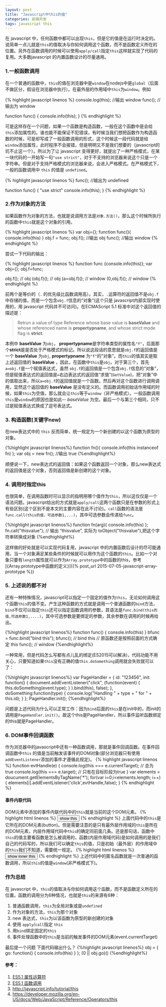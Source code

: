 ```yaml
---
layout: post
title: "Javascript中this的值"
categories: 前端开发
tags: javascript this
---
```


在 javascript 中，任何函数中都可以出现`this`，但是它的值是在运行时决定的。说简单一点儿就是`this`的值取决与你如何调用这个函数，而不是函数定义所在的位置。另外在函数调用的时候可以使用`apply/call`指定`this`这样就实现了代码的复用。大多数javascript 的内置函数设计的尽量通用。

### 1.一般函数调用

在一个普通的函数中，`this`的值在浏览器中是`window`在nodejs中是`global`（后面不做区分，假设在浏览器中执行）。在最外层的作用域中`this`为`window`。例如

{% highlight javascript linenos %}
console.log(this); //输出 window
func(); //输出为 window

function func()
{
    console.info(this); 
}
{% endhighlight %}

可是这样存在一个问题，如果一个函数是构造函数，一般在这个函数中是会给`this`添加属性的。谁也能不能保证不犯错误，有时候当我们想把函数作为构造函数的时候，可是却写成了一般函数调用的形式，这个时候这一段代码就是给`window`添加属性，此时程序不会报错，但是明明又不是我们想要的（javascript的坑不止这一个）。所以为了让 javascript 变得更好，就提出了一种严格模式，在某一块代码的一开始写一句`"use strict"`，对于不支持的浏览器来说这个只是一个字符串。但是对于支持严格模式的浏览器来说，会进入严格模式。在严格模式下，一般的函数调用中 `this` 的值是 `undefined`。

{% highlight javascript linenos %}
func(); //输出为 undefined

function func()
{
    "use strict"
    console.info(this); 
}
{% endhighlight %}

### 2.作为对象的方法

如果函数作为对象的方法，也就是说调用方法是`对象.方法()`，那么这个时候所执行的函数中`this`就是这个对象的引用。

{% highlight javascript linenos %}
var obj={};
function func(){ console.info(this) }
obj.f = func;
obj.f(); //输出 obj
func(); //输出 window
{% endhighlight %}

尝试一下代码的输出：

{% highlight javascript linenos %}
function func {console.info(this)};
var obj={};
obj.f=func;

obj.f();    // obj
(obj.f)();  // obj
(a=obj.f)(); // window
(0,obj.f)(); //  window
{% endhighlight %}

前两个是等价的（`.` 的优先级比函数调用高）。其实，`.`运算符的返回值不是`obj.f`中存储的值，而是一个包含`obj.f`信息的“对象”(这个只是 javascript内部实现时使用的，用 javascript 代码并不可访问)。在ECMAScript 5.1 标准中对这个返回值的描述是：

> Retrun a value of type Reference whose base value is **baseValue** and whose referenced name is **propertypname**,
and whose strict mode flag is **strict**.

本例中 **baseValue** 为`obj`， **propertypname**是字符串类型的属性名`"f"`，后面那个**strict**是是否处于严格模式的标记。所以说这段话的意思就是`obj.f`的返回值是一个 **baseValue** 为`obj`, **propertypname** 为`"f"`的“对象”。而`this`的值其实是取上述返回值的 **baseValue** ，因此，在函数中`this`是`obj`。对于第三个，首先`a=obj.f`是一个赋值表达式，虽然 `obj.f`的返回值是一个包含`obj.f`信息的“对象”，但是赋值表达式的返回值是`=`右边表达式的返回值“求值”(`GetValue`)，把“对象”中的值取出来，所以`a=obj.f`的返回值就是一个函数。然后再对这个函数进行调用调用，显然这个返回值的 **baseValue** 是没有定义的。而函数调用初始话作用域的时候，如果`this`为空值，那么就会让`this`等于`window`（非严格模式）。一般函数调用`this`是`window`的原因也是如此-- _baseValue_ 为空。最后一个与第三个相同，只不过是赋值表达式换成了逗号表达式。

### 3. 构造函数(关键字new)

在new表达式中的 `this` 反而简单，统一规定为一个新创建的以这个函数为原型的对象。

{%highlight javascript linenos%}
function fn(){ console.info(this instanceof fn) };
var obj = new fn(); //输出 true
{%endhighlight%}

顺便说一下，new表达式的返回值：如果这个函数返回一个对象，那么new表达式的返回值是这个对象，否则返回值是新创建的这个对象。

### 4. 调用时指定this

也很简单，在调用函数时可以显示的指明用哪个值作为`this`，所以这仅仅是一个语法问题。javascript给出的方式就是`apply/call`这两个函数只是在参数的形式上有些区别(这个区别不是本文的主要内容在此不讨论)。`call`函数的语法是`func.call(this的值，可选参数1,...)`，其中可选参数会传递给`func`。

{%highlight javascript linenos%}
function fn(arg){ console.info(this) };
fn.call("thisvalue"); 
// 输出 “thisvalue”, 实际为 toObject("thisvalue"),把这个字符串转换成对象
{%endhighlight%}

这样做的好处就是可以实现代码复用，javascript 中的内置函数后设计的尽可能通用，当一个对象满足某些条件的时候就可以用作为这个函数的`this`。比如一个对象只要有`length`属性就可以作为`Array.prototype`中的函数的this，参考 [《Array.prototype中函数的定义》]({% post_url 2015-07-05-javascript-array-prototype %})

### 5. 上述说的都不对

还有一种特殊情况，javascript可以指定一个固定的值作为`this`，无论如何调用这个函数`this`的值不变。产生这种函数的方式就是调用一个普通函数的`bind`方法，`bind`不仅可以指定`this`还可以指定函数调用的参数，其语法是`func.bind(this的值,可选参数1,....)`，其中可选参数是要绑定的参数，其余参数在调用的时候再给出。

{%highlight javascript linenos%}
function func() { console.info(this) }
bfunc = func.bind("bind this");
bfunc(); // bind this
// 原函数还是按照前面的方式确定 this
func();  // window
{%endhighlight%}

一种常用，但是代码怎么写都有点儿乱的绑定(ES2015可以解决)，代码功能不用关心，只要知道如果`this`没有正确的值`this.doSomething`调用就会失败就可以了：

{%highlight javascript linenos%}
var PageHandler = { 
    id: "123456", 
    init: function() {
        document.addEventListener("click", 
            (function(event) {
                this.doSomething(event.type); }
            ).bind(this), false); 
    }, 
    doSomething:function(type) { 
        console.log("Handling " + type  + " for " + this.id); 
    } 
}; 
PageHandler.init();
{%endhighlight%}

问题是上述代码为什么可以正常工作：因为`bind`后面的`this`是在init中的，而init的调用是`PageHandler.init()`。故这个this是PageHandler，所以事件监听函数绑定的this就是PageHandler。

### 6. DOM事件回调函数

作为浏览器中的javascript中还有一种函数调用，那就是事件回调函数。在事件回调函数中`this` 的值是当前触发该事件的DOM对象(部分浏览器只有使用`addEventListener`添加的事件才遵循此规定)。
{% highlight javascript linenos %}
function evtHandle(e)
{
    console.log(this === e.currentTarget); // 总为true
    console.log(this === e.target);        // 只有在目标阶段为true
}
var elements = doucument.getElementsByTagName('*');
for(var i=0;i<elements.length; i++){
    elements[i].addEventListener('click',evtHandle,false);
}
{% endhighlight %}

#### 事件内联代码

DOM元素中添加的事件内联代码中的`this`就是当前的这个DOM元素。
{% highlight html linenos %}
<button onclick="console.log(this)">
    show this
</button>
{% endhighlight %}
上面代码中的`this`是它所在的DOM元素(button)。但是需要注意的是只有最外层作用域的`this`是所在的DOM元素，内层作用域代码中`this`的确定同前面几条。还是那句话，函数中`this`的值主要看函数是怎么被调用的，函数(内层作用域代码)是如何调用的是我们自己的代码写的，所以我们可以确定`this`的值，只是初始（最外层）的作用域中的`this`我们不知道，需要统一规定。
{% highlight html linenos %}
<button onclick="console.log((function (){return this;})());">
    show inner this
</button>
{% endhighlight %}
上述代码中的匿名函数就是一次普通的函数调用，所以`this`的值是`window`(非严格模式下)。

### 作为总结

在 javascript 中，`this`的值取决与你如何调用这个函数，而不是函数定义所在的位置。函数的调用分为6种情况，也就是`this`的来源有6种：

1. 普通函数调用，`this`为全局对象或是`undefined`
1. 作为对象的方法，`this`为那个对象
1. new 表达式，`this`为以该函数为原型的新创建的对象
1. 使用 `apply`/`call`指定 `this`
1. 用`bind`绑定固定的`this`
1. 事件处理函数中的`this`是当前的触发事件的DOM元素(event.currentTarget)

最后提一个问题
下面代码输出什么？
{%highlight javascript linenos%}
obj = { go: function() { console.info(this) } };
(0 || obj.go)() 
{%endhighlight%}

#### 参考：

1. [ES5.1 属性运算符](http://www.ecma-international.org/ecma-262/5.1/#sec-11.2.1)
2. [ES5.1 函数调用](http://www.ecma-international.org/ecma-262/5.1/#sec-11.2.3)
3. <http://javascript.info/tutorial/this>
4. <https://developer.mozilla.org/en-US/docs/Web/JavaScript/Reference/Operators/this>


